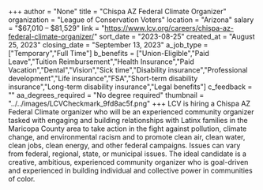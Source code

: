 +++
author = "None"
title = "Chispa AZ Federal Climate Organizer"
organization = "League of Conservation Voters"
location = "Arizona"
salary = "$67,010 – $81,529"
link = "https://www.lcv.org/careers/chispa-az-federal-climate-organizer/"
sort_date = "2023-08-25"
created_at = "August 25, 2023"
closing_date = "September 13, 2023"
a_job_type = ["Temporary","Full Time"]
b_benefits = ["Union-Eligible","Paid Leave","Tuition Reimbursement","Health Insurance","Paid Vacation","Dental","Vision","Sick time","Disability insurance","Professional development","Life insurance","FSA","Short-term disability insurance","Long-term disability insurance","Legal benefits"]
c_feedback = ""
aa_degrees_required = "No degree required"
thumbnail = "../../images/LCVCheckmark_9fd8ac5f.png"
+++
LCV is hiring a Chispa AZ Federal Climate organizer who will be an experienced community organizer tasked with engaging and building relationships with Latinx families in the Maricopa County area to take action in the fight against pollution, climate change, and environmental racism and to promote clean air, clean water, clean jobs, clean energy, and other federal campaigns. Issues can vary from federal, regional, state, or municipal issues. The ideal candidate is a creative, ambitious, experienced community organizer who is goal-driven and experienced in building individual and collective power in communities of color.